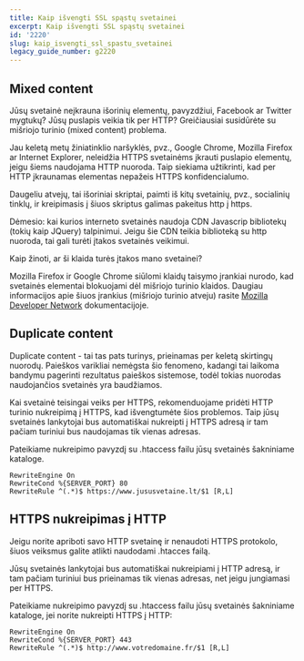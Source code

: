 ```yaml
---
title: Kaip išvengti SSL spąstų svetainei
excerpt: Kaip išvengti SSL spąstų svetainei
id: '2220'
slug: kaip_isvengti_ssl_spastu_svetainei
legacy_guide_number: g2220
---
```



## Mixed content
Jūsų svetainė neįkrauna išorinių elementų, pavyzdžiui, Facebook ar Twitter mygtukų? Jūsų puslapis veikia tik per HTTP? Greičiausiai susidūrėte su mišriojo turinio (mixed content) problema.

Jau keletą metų žiniatinklio naršyklės, pvz., Google Chrome, Mozilla Firefox ar Internet Explorer, neleidžia HTTPS svetainėms įkrauti puslapio elementų, jeigu šiems naudojama HTTP nuoroda. Taip siekiama užtikrinti, kad per HTTP įkraunamas elementas nepažeis HTTPS konfidencialumo.

Daugeliu atvejų, tai išoriniai skriptai, paimti iš kitų svetainių, pvz., socialinių tinklų, ir kreipimasis į šiuos skriptus galimas pakeitus http į https.

Dėmesio: kai kurios interneto svetainės naudoja CDN Javascrip bibliotekų (tokių kaip JQuery) talpinimui. Jeigu šie CDN teikia biblioteką su http nuoroda, tai gali turėti įtakos svetainės veikimui.

Kaip žinoti, ar ši klaida turės įtakos mano svetainei?

Mozilla Firefox ir Google Chrome siūlomi klaidų taisymo įrankiai nurodo, kad svetainės elementai blokuojami dėl mišriojo turinio klaidos. Daugiau informacijos apie šiuos įrankius (mišriojo turinio atveju) rasite [Mozilla Developer Network](https://developer.mozilla.org/fr/docs/S%C3%A9curit%C3%A9/MixedContent) dokumentacijoje.


## Duplicate content
Duplicate content - tai tas pats turinys, prieinamas per keletą skirtingų nuorodų. Paieškos varikliai nemėgsta šio fenomeno, kadangi tai laikoma bandymu pagerinti rezultatus paieškos sistemose, todėl tokias nuorodas naudojančios svetainės yra baudžiamos.

Kai svetainė teisingai veiks per HTTPS, rekomenduojame pridėti HTTP turinio nukreipimą į HTTPS, kad išvengtumėte šios problemos. Taip jūsų svetainės lankytojai bus automatiškai nukreipti į HTTPS adresą ir tam pačiam turiniui bus naudojamas tik vienas adresas.

Pateikiame nukreipimo pavyzdį su .htaccess failu jūsų svetainės šakniniame kataloge.


```
RewriteEngine On
RewriteCond %{SERVER_PORT} 80
RewriteRule ^(.*)$ https://www.jususvetaine.lt/$1 [R,L]
```




## HTTPS nukreipimas į HTTP
Jeigu norite apriboti savo HTTP svetainę ir nenaudoti HTTPS protokolo, šiuos veiksmus galite atlikti naudodami .htacces failą.

Jūsų svetainės lankytojai bus automatiškai nukreipiami į HTTP adresą, ir tam pačiam turiniui bus prieinamas tik vienas adresas, net jeigu jungiamasi per HTTPS.

Pateikiame nukreipimo pavyzdį su .htaccess failu jūsų svetainės šakniniame kataloge, jei norite nukreipti HTTPS į HTTP:


```
RewriteEngine On
RewriteCond %{SERVER_PORT} 443
RewriteRule ^(.*)$ http://www.votredomaine.fr/$1 [R,L]
```



